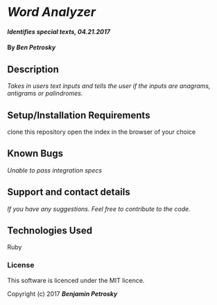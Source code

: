 # _Word Analyzer_

#### _Identifies special texts, 04.21.2017_

#### By _**Ben Petrosky**_

## Description

_Takes in users text inputs and tells the user if the inputs are anagrams, antigrams or palindromes._

## Setup/Installation Requirements

clone this repository
open the index in the browser of your choice

## Known Bugs

_Unable to pass integration specs_

## Support and contact details

_If you have any suggestions. Feel free to contribute to the code._

## Technologies Used

Ruby

### License

This software is licenced under the MIT licence.

Copyright (c) 2017 **_Benjamin Petrosky_**
